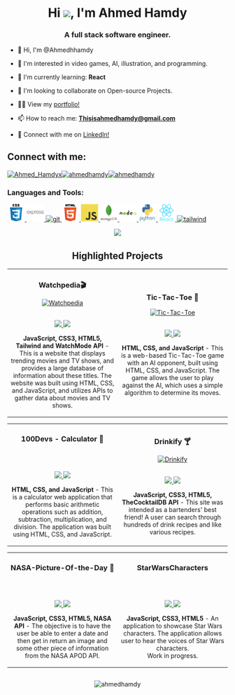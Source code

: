 <h1 align="center">Hi <img src="https://raw.githubusercontent.com/sudnyeshtalekar/sudnyeshtalekar/master/Assets/Hi.gif" width="40" />, I&#39;m Ahmed Hamdy</h1>
<h3 align="center">A full stack software engineer.</h3>

- 👋 Hi, I&#39;m @Ahmedhhamdy

- 👀 I&#39;m interested in video games, AI, illustration, and programming.

- 🌱 I&#39;m currently learning: **React**

- 👯 I&#39;m looking to collaborate on Open-source Projects.

- 👨‍💻 View my  [portfolio!](https://ahmedhamdy.netlify.app/)

- 📫 How to reach me: **Thisisahmedhamdy@gmail.com**

- 📄 Connect with me on [LinkedIn!](https://www.linkedin.com/in/ahmed-hamdy-a71a28181/)


<h2 align="left"> Connect with me:</h2>
<p align="left"><a href="https://twitter.com/Ahmed_Hamdyx" target="blank"><img align="center" src="https://raw.githubusercontent.com/rahuldkjain/github-profile-readme-generator/master/src/images/icons/Social/twitter.svg" alt="Ahmed_Hamdyx" height="30" width="40" /></a><a href="https://www.linkedin.com/in/ahmed-hamdy-a71a28181/" target="blank"><img align="center" src="https://raw.githubusercontent.com/rahuldkjain/github-profile-readme-generator/master/src/images/icons/Social/linked-in-alt.svg" alt="ahmedhamdy" height="30" width="40" /></a><a href="https://github.com/AhmedHHamdy" target="blank"><img align="center" src="https://raw.githubusercontent.com/rahuldkjain/github-profile-readme-generator/master/src/images/icons/Social/github.svg" alt="ahmedhamdy" height="30" width="40" /></a>
</p>


<h3 align="left">Languages and Tools:</h3>
<p align="left"> <a href="https://developer.mozilla.org/en-US/docs/Web/CSS" target="_blank" rel="noreferrer"> <img src="https://raw.githubusercontent.com/devicons/devicon/master/icons/css3/css3-original-wordmark.svg" alt="css3" width="40" height="40"/> </a> <a href="https://expressjs.com" target="_blank" rel="noreferrer"> <img src="https://raw.githubusercontent.com/devicons/devicon/master/icons/express/express-original-wordmark.svg" alt="express" width="40" height="40"/> </a> <a href="https://git-scm.com/" target="_blank" rel="noreferrer"> <img src="https://www.vectorlogo.zone/logos/git-scm/git-scm-icon.svg" alt="git" width="40" height="40"/> </a> <a href="https://heroku.com" target="_blank" rel="noreferrer"></a> <a href="https://developer.mozilla.org/en-US/docs/Web/HTML" target="_blank" rel="noreferrer"> <img src="https://raw.githubusercontent.com/devicons/devicon/master/icons/html5/html5-original-wordmark.svg" alt="html5" width="40" height="40"/> </a> <a href="https://developer.mozilla.org/en-US/docs/Web/JavaScript" target="_blank" rel="noreferrer"> <img src="https://raw.githubusercontent.com/devicons/devicon/master/icons/javascript/javascript-original.svg" alt="javascript" width="40" height="40"/> </a> <a href="https://www.mongodb.com/" target="_blank" rel="noreferrer"> <img src="https://raw.githubusercontent.com/devicons/devicon/master/icons/mongodb/mongodb-original-wordmark.svg" alt="mongodb" width="40" height="40"/> </a> <a href="https://nodejs.org" target="_blank" rel="noreferrer"> <img src="https://raw.githubusercontent.com/devicons/devicon/master/icons/nodejs/nodejs-original-wordmark.svg" alt="nodejs" width="40" height="40"/> </a> <a href="https://www.python.org/" target="_blank" rel="noreferrer"><img src="https://raw.githubusercontent.com/devicons/devicon/master/icons/python/python-original-wordmark.svg" alt="Python" width="40" height="40"/><a href="https://reactjs.org/" target="_blank" rel="noreferrer"> <img src="https://raw.githubusercontent.com/devicons/devicon/master/icons/react/react-original-wordmark.svg" alt="react" width="40" height="40"/> </a> <a href="https://tailwindcss.com/" target="_blank" rel="noreferrer"> <img src="https://www.vectorlogo.zone/logos/tailwindcss/tailwindcss-icon.svg" alt="tailwind" width="40" height="40"/> </a> </a></p>




<div align="center">
  <img width="800" src="https://github-readme-streak-stats.herokuapp.com?user=ahmedhhamdy&theme=buefy-dark"/>
  </div>


<h2 align="center">Highlighted Projects </h2>
<div align="center">
<table>

<tr>
<td width="50%">
<h3 align="center" color="white">Watchpedia🎬</h2>
<div align="center" >  
<a href='https://watchpedia.netlify.app/'>
<img src="https://i.ibb.co/nRxkjKF/ezgif-com-video-to-gif-3.gif" alt="Watchpedia"  width="100%" />
</a>
<br>
<br>
<p>
<a href="https://github.com/AhmedHHamdy/Watchpedia" target="_blank"><img src="https://img.shields.io/badge/Code-red?style=for-the-badge&logo=github"/>
</a>  
<a href="https://watchpedia.netlify.app/" target="_blank">
<img src="https://img.shields.io/badge/-website-green?style=for-the-badge&color=purple"/>
</a>
</p>
<p><strong>JavaScript, CSS3, HTML5, Tailwind and WatchMode API </strong> - This is a website that displays trending movies and TV shows, and provides a large database of information about these titles. The website was built using HTML, CSS, and JavaScript, and utilizes APIs to gather data about movies and TV shows.</p>
</div>
</td>
<td width="50%">
<h3 align="center" color="white">Tic-Tac-Toe 🎲</h2>
<div align="center" >
<a href='https://tictactoeappgame.netlify.app/'>
<img src="https://i.ibb.co/6Nw3DRt/ezgif-com-video-to-gif-2.gif" alt="Tic-Tac-Toe"  width="100%" />
</a>
<br>
<br>
<p>
<a href="https://github.com/AhmedHHamdy/Tic-Tac-Toe" target="_blank">
<img src="https://img.shields.io/badge/Code-red?style=for-the-badge&logo=github"/>
</a>  
<a href="https://tictactoeappgame.netlify.app/" target="_blank">
<img src="https://img.shields.io/badge/-website-green?style=for-the-badge&color=purple"/>
</a>
</p>
<p><strong>HTML, CSS, and JavaScript</strong> - This is a web-based Tic-Tac-Toe game with an AI opponent, built using HTML, CSS, and JavaScript. The game allows the user to play against the AI, which uses a simple algorithm to determine its moves.</p>
</div>
</td>
</table>
<div align="center">
<table>
<tr>
<tr>
<td width="50%">
<h3 align="center" color="white">100Devs - Calculator 🧮</h2>
<div align="center" >  
<a href='https://100devscalculator.netlify.app/'>
<img src="https://i.ibb.co/4jVzd4r/ezgif-com-video-to-gif-1.gif" alt="" width="100%" />
</a>
<br>
<br>
<p>
<a href="https://github.com/AhmedHHamdy/100devs-calculator" target="_blank">
<img src="https://img.shields.io/badge/Code-red?style=for-the-badge&logo=github"/>
</a>  
<a href="https://100devscalculator.netlify.app/" target="_blank">
<img src="https://img.shields.io/badge/-website-green?style=for-the-badge&color=purple"/>
</a></p>
<p><strong>HTML, CSS, and JavaScript</strong> - This is a calculator web application that performs basic arithmetic operations such as addition, subtraction, multiplication, and division. The application was built using HTML, CSS, and JavaScript.</p>
</div>
</td>
<td width="50%">
<h3 align="center" color="white">Drinkify 🍸</h2>
<div align="center" >  
<a href='https://drinkifysite.netlify.app/'>
<img src="https://media3.giphy.com/media/bdMhp3JG2H6CxkQDRF/giphy.gif?cid=790b761192c6456e149ae95b9458fbd3d16422519d205a49&rid=giphy.gif&ct=g" alt="Drinkify"  width="100%" />
</a>
<br>
<br>
<p>
<a href="https://github.com/AhmedHHamdy/Drinkify" target="_blank">
<img src="https://img.shields.io/badge/Code-red?style=for-the-badge&logo=github"/>
</a>  
<a href="https://drinkifysite.netlify.app/" target="_blank">
<img src="https://img.shields.io/badge/-website-green?style=for-the-badge&color=purple"/>
</a>
</p>
<p><strong>JavaScript, CSS3, HTML5, TheCocktailDB API</strong> - This site was intended as a bartenders' best friend! A user can search through hundreds of drink recipes and like various recipes.</p>
</div>
</td>
</table>
<div align="center">
<table>
<tr>
<tr>
<td width="50%">
<h3 align="center" color="white">NASA-Picture-Of-the-Day 🌌</h2>
<div align="center" >  
<a href='https://nasapictureofthedayapi.netlify.app/'>
<img src="https://media1.giphy.com/media/XgmklQLQ7ydFhYm8G0/giphy.gif?cid=790b7611e46197dfced0a601fb21e998f27200413aae79bc&rid=giphy.gif&ct=g" alt="" width="100%" />
</a>
<br>
<br>
<p>
<a href="https://github.com/AhmedHHamdy/NASA-Picture-Of-the-Day" target="_blank">
<img src="https://img.shields.io/badge/Code-red?style=for-the-badge&logo=github"/>
</a>  
<a href="https://nasapictureofthedayapi.netlify.app/" target="_blank">
<img src="https://img.shields.io/badge/-website-green?style=for-the-badge&color=purple"/>
</a>
</p>
<p><strong>JavaScript, CSS3, HTML5, NASA API</strong> - The objective is to have the user be able to enter a date and then get in return an image and some other piece of information from the NASA APOD API.</p>
</div>
</td>
<td width="50%">
<h3 align="center" color="white">StarWarsCharacters </h2>
<div align="center" >  
<a href='https://starwarscharactersapp.netlify.app/'>
<img src="https://media0.giphy.com/media/nh1jBMJPZXhGeVLetd/giphy.gif?cid=790b7611ad4554d93bb255202a5109b1000cb5fbec95b625&rid=giphy.gif&ct=g" alt="" width="100%" />
</a>
<br>
<br>
<p>
<a href="https://github.com/AhmedHHamdy/StarWarsCharacters" target="_blank">
<img src="https://img.shields.io/badge/Code-red?style=for-the-badge&logo=github"/>
</a>  
<a href="https://starwarscharactersapp.netlify.app/" target="_blank">
<img src="https://img.shields.io/badge/-website-green?style=for-the-badge&color=purple"/>
</a>
</p>
<p><strong>JavaScript, CSS3, HTML5</strong> - An  application to showcase Star Wars characters. The application allows user to hear the voices of Star Wars characters.<br> Work in progress.</p>
</div>
</td>
</table><div align="center">
<table><tr></table>

<p align="center" ><img align="center" src="https://github-readme-stats.vercel.app/api/top-langs?username=ahmedhhamdy&show_icons=true&locale=en&layout=compact&theme=dark" alt="ahmedhamdy"  /></p>
